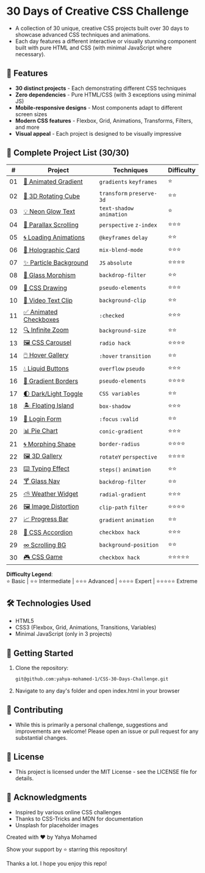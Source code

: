 # 30 Days of Creative CSS Challenge

- A collection of 30 unique, creative CSS projects built over 30 days to showcase advanced CSS techniques and animations. 
- Each day features a different interactive or visually stunning component built with pure HTML and CSS (with minimal JavaScript where necessary).

## 🚀 Features

- **30 distinct projects** - Each demonstrating different CSS techniques
- **Zero dependencies** - Pure HTML/CSS (with 3 exceptions using minimal JS)
- **Mobile-responsive designs** - Most components adapt to different screen sizes
- **Modern CSS features** - Flexbox, Grid, Animations, Transforms, Filters, and more
- **Visual appeal** - Each project is designed to be visually impressive

## 🌈 Complete Project List (30/30)

| #  | Project | Techniques | Difficulty |
|----|---------|------------|------------|
| 01 | [🌈 Animated Gradient](day-01/) | `gradients` `keyframes` | ⭐ |
| 02 | [🛑 3D Rotating Cube](day-02/) | `transform` `preserve-3d` | ⭐⭐ |
| 03 | [💡 Neon Glow Text](day-03/) | `text-shadow` `animation` | ⭐ |
| 04 | [🌄 Parallax Scrolling](day-04/) | `perspective` `z-index` | ⭐⭐⭐ |
| 05 | [🌀 Loading Animations](day-05/) | `@keyframes` `delay` | ⭐⭐ |
| 06 | [🔮 Holographic Card](day-06/) | `mix-blend-mode` | ⭐⭐⭐ |
| 07 | [✨ Particle Background](day-07/) | `JS` `absolute` | ⭐⭐⭐⭐ |
| 08 | [🥃 Glass Morphism](day-08/) | `backdrop-filter` | ⭐⭐ |
| 09 | [🦋 CSS Drawing](day-09/) | `pseudo-elements` | ⭐⭐⭐ |
| 10 | [🎥 Video Text Clip](day-10/) | `background-clip` | ⭐⭐ |
| 11 | [✅ Animated Checkboxes](day-11/) | `:checked` | ⭐⭐⭐ |
| 12 | [🔍 Infinite Zoom](day-12/) | `background-size` | ⭐⭐ |
| 13 | [🖼️ CSS Carousel](day-13/) | `radio hack` | ⭐⭐⭐⭐ |
| 14 | [🖱️ Hover Gallery](day-14/) | `:hover` `transition` | ⭐⭐ |
| 15 | [💧 Liquid Buttons](day-15/) | `overflow` `pseudo` | ⭐⭐⭐ |
| 16 | [🎨 Gradient Borders](day-16/) | `pseudo-elements` | ⭐⭐⭐⭐ |
| 17 | [🌓 Dark/Light Toggle](day-17/) | `CSS variables` | ⭐⭐ |
| 18 | [🏝️ Floating Island](day-18/) | `box-shadow` | ⭐⭐⭐ |
| 19 | [🔑 Login Form](day-19/) | `:focus` `:valid` | ⭐⭐ |
| 20 | [📊 Pie Chart](day-20/) | `conic-gradient` | ⭐⭐⭐ |
| 21 | [🌀 Morphing Shape](day-21/) | `border-radius` | ⭐⭐⭐⭐ |
| 22 | [🖼️ 3D Gallery](day-22/) | `rotateY` `perspective` | ⭐⭐⭐⭐ |
| 23 | [⌨️ Typing Effect](day-23/) | `steps()` `animation` | ⭐⭐ |
| 24 | [🍸 Glass Nav](day-24/) | `backdrop-filter` | ⭐⭐ |
| 25 | [⛅ Weather Widget](day-25/) | `radial-gradient` | ⭐⭐⭐ |
| 26 | [🖼️ Image Distortion](day-26/) | `clip-path` `filter` | ⭐⭐⭐⭐ |
| 27 | [📈 Progress Bar](day-27/) | `gradient` `animation` | ⭐⭐ |
| 28 | [📌 CSS Accordion](day-28/) | `checkbox hack` | ⭐⭐⭐ |
| 29 | [∞ Scrolling BG](day-29/) | `background-position` | ⭐⭐ |
| 30 | [🎮 CSS Game](day-30/) | `checkbox hack` | ⭐⭐⭐⭐⭐ |

**Difficulty Legend**:  
⭐ Basic | ⭐⭐ Intermediate | ⭐⭐⭐ Advanced | ⭐⭐⭐⭐ Expert | ⭐⭐⭐⭐⭐ Extreme

## 🛠️ Technologies Used

- HTML5
- CSS3 (Flexbox, Grid, Animations, Transitions, Variables)
- Minimal JavaScript (only in 3 projects)


## 🚀 Getting Started

1. Clone the repository:
   ```bash
   git@github.com:yahya-mohamed-1/CSS-30-Days-Challenge.git
2. Navigate to any day's folder and open index.html in your browser

## 🤝 Contributing
- While this is primarily a personal challenge, suggestions and improvements are welcome! Please open an issue or pull request for any substantial changes.

## 📄 License
- This project is licensed under the MIT License - see the LICENSE file for details.

## 🙏 Acknowledgments
- Inspired by various online CSS challenges
- Thanks to CSS-Tricks and MDN for documentation
- Unsplash for placeholder images

Created with ❤️ by Yahya Mohamed

Show your support by ⭐️ starring this repository!

Thanks a lot. I hope you enjoy this repo!
